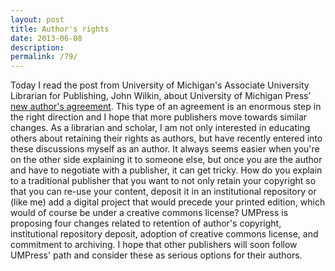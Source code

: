 ```yaml
---
layout: post
title: Author's rights
date: 2013-06-08
description:
permalink: /79/
---
```


Today I read the post from University of Michigan's Associate University Librarian for Publishing, John Wilkin, about University of Michigan Press' [new author's agreement](http://blog.press.umich.edu/2013/06/new-authors-agreement/). This type of an agreement  is an enormous step in the right direction and I hope that more publishers move towards similar changes. As a librarian and scholar, I am not only interested in educating others about retaining their rights as authors, but have recently entered into these discussions myself as an author. It always seems easier when you're on the other side explaining it to someone else, but once you are the author and have to negotiate with a publisher, it can get tricky. How do you explain to a traditional publisher that you want to not only retain your copyright so that you can re-use your content, deposit it in an institutional repository or (like me) add a digital project that would precede your printed edition, which would of course be under a creative commons license? UMPress is proposing four changes related to retention of author's copyright, institutional repository deposit, adoption of creative commons license, and commitment to archiving. I hope that other publishers will soon follow UMPress' path and consider these as serious options for their authors.
